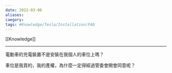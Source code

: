 ```yaml
---
date: 2022-03-06
aliases: 
caegory:
tags: #Knowledge/Tesla/Installation/FAQ 
---
```


[[Knowledge]]

---

電動車的充電裝置不是安裝在我個人的車位上嗎？

車位是我買的，我的產權，為什麼一定得經過管委會開會同意呢？